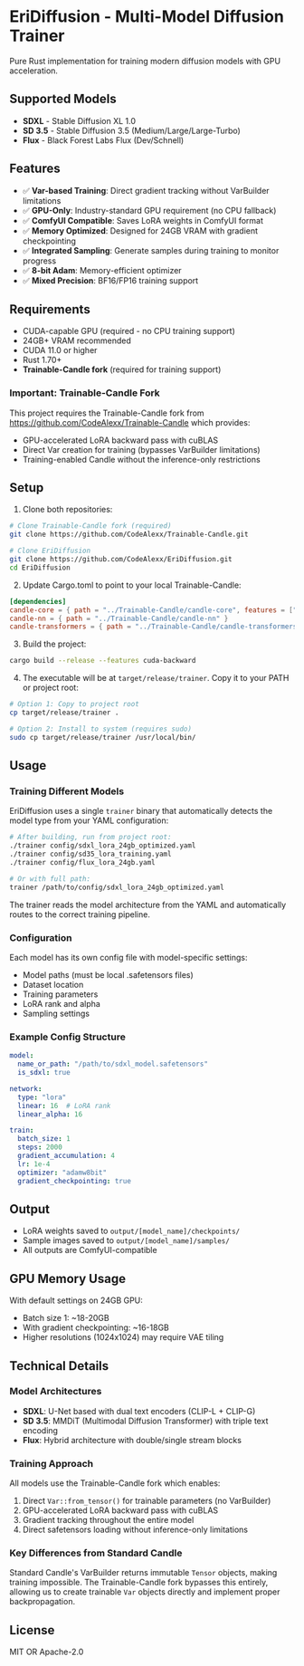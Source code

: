 # EriDiffusion - Multi-Model Diffusion Trainer

Pure Rust implementation for training modern diffusion models with GPU acceleration.

## Supported Models

- **SDXL** - Stable Diffusion XL 1.0
- **SD 3.5** - Stable Diffusion 3.5 (Medium/Large/Large-Turbo)  
- **Flux** - Black Forest Labs Flux (Dev/Schnell)

## Features

- ✅ **Var-based Training**: Direct gradient tracking without VarBuilder limitations
- ✅ **GPU-Only**: Industry-standard GPU requirement (no CPU fallback)
- ✅ **ComfyUI Compatible**: Saves LoRA weights in ComfyUI format
- ✅ **Memory Optimized**: Designed for 24GB VRAM with gradient checkpointing
- ✅ **Integrated Sampling**: Generate samples during training to monitor progress
- ✅ **8-bit Adam**: Memory-efficient optimizer
- ✅ **Mixed Precision**: BF16/FP16 training support

## Requirements

- CUDA-capable GPU (required - no CPU training support)
- 24GB+ VRAM recommended
- CUDA 11.0 or higher
- Rust 1.70+
- **Trainable-Candle fork** (required for training support)

### Important: Trainable-Candle Fork

This project requires the Trainable-Candle fork from https://github.com/CodeAlexx/Trainable-Candle which provides:
- GPU-accelerated LoRA backward pass with cuBLAS
- Direct Var creation for training (bypasses VarBuilder limitations)
- Training-enabled Candle without the inference-only restrictions

## Setup

1. Clone both repositories:
```bash
# Clone Trainable-Candle fork (required)
git clone https://github.com/CodeAlexx/Trainable-Candle.git

# Clone EriDiffusion
git clone https://github.com/CodeAlexx/EriDiffusion.git
cd EriDiffusion
```

2. Update Cargo.toml to point to your local Trainable-Candle:
```toml
[dependencies]
candle-core = { path = "../Trainable-Candle/candle-core", features = ["cuda", "cuda-backward"] }
candle-nn = { path = "../Trainable-Candle/candle-nn" }
candle-transformers = { path = "../Trainable-Candle/candle-transformers" }
```

3. Build the project:
```bash
cargo build --release --features cuda-backward
```

4. The executable will be at `target/release/trainer`. Copy it to your PATH or project root:
```bash
# Option 1: Copy to project root
cp target/release/trainer .

# Option 2: Install to system (requires sudo)
sudo cp target/release/trainer /usr/local/bin/
```

## Usage

### Training Different Models

EriDiffusion uses a single `trainer` binary that automatically detects the model type from your YAML configuration:

```bash
# After building, run from project root:
./trainer config/sdxl_lora_24gb_optimized.yaml
./trainer config/sd35_lora_training.yaml  
./trainer config/flux_lora_24gb.yaml

# Or with full path:
trainer /path/to/config/sdxl_lora_24gb_optimized.yaml
```

The trainer reads the model architecture from the YAML and automatically routes to the correct training pipeline.

### Configuration

Each model has its own config file with model-specific settings:
- Model paths (must be local .safetensors files)
- Dataset location
- Training parameters
- LoRA rank and alpha
- Sampling settings

### Example Config Structure

```yaml
model:
  name_or_path: "/path/to/sdxl_model.safetensors"
  is_sdxl: true

network:
  type: "lora"
  linear: 16  # LoRA rank
  linear_alpha: 16

train:
  batch_size: 1
  steps: 2000
  gradient_accumulation: 4
  lr: 1e-4
  optimizer: "adamw8bit"
  gradient_checkpointing: true
```

## Output

- LoRA weights saved to `output/[model_name]/checkpoints/`
- Sample images saved to `output/[model_name]/samples/`
- All outputs are ComfyUI-compatible

## GPU Memory Usage

With default settings on 24GB GPU:
- Batch size 1: ~18-20GB
- With gradient checkpointing: ~16-18GB
- Higher resolutions (1024x1024) may require VAE tiling

## Technical Details

### Model Architectures

- **SDXL**: U-Net based with dual text encoders (CLIP-L + CLIP-G)
- **SD 3.5**: MMDiT (Multimodal Diffusion Transformer) with triple text encoding
- **Flux**: Hybrid architecture with double/single stream blocks

### Training Approach

All models use the Trainable-Candle fork which enables:
1. Direct `Var::from_tensor()` for trainable parameters (no VarBuilder)
2. GPU-accelerated LoRA backward pass with cuBLAS
3. Gradient tracking throughout the entire model
4. Direct safetensors loading without inference-only limitations

### Key Differences from Standard Candle

Standard Candle's VarBuilder returns immutable `Tensor` objects, making training impossible. The Trainable-Candle fork bypasses this entirely, allowing us to create trainable `Var` objects directly and implement proper backpropagation.

## License

MIT OR Apache-2.0